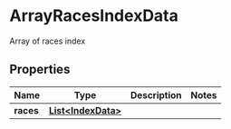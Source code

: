 

# ArrayRacesIndexData

Array of races index

## Properties

Name | Type | Description | Notes
------------ | ------------- | ------------- | -------------
**races** | [**List&lt;IndexData&gt;**](IndexData.md) |  | 



